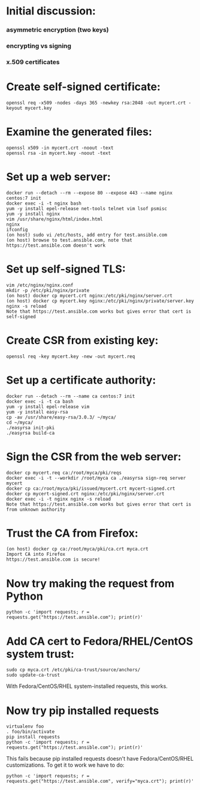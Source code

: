 # Initial discussion:
### asymmetric encryption (two keys)
### encrypting vs signing
### x.509 certificates

# Create self-signed certificate:
```
openssl req -x509 -nodes -days 365 -newkey rsa:2048 -out mycert.crt -keyout mycert.key
```

# Examine the generated files:
```
openssl x509 -in mycert.crt -noout -text
openssl rsa -in mycert.key -noout -text
```

# Set up a web server:
```
docker run --detach --rm --expose 80 --expose 443 --name nginx centos:7 init
docker exec -i -t nginx bash
yum -y install epel-release net-tools telnet vim lsof psmisc
yum -y install nginx
vim /usr/share/nginx/html/index.html
nginx
ifconfig
(on host) sudo vi /etc/hosts, add entry for test.ansible.com
(on host) browse to test.ansible.com, note that https://test.ansible.com doesn't work
```

# Set up self-signed TLS:
```
vim /etc/nginx/nginx.conf
mkdir -p /etc/pki/nginx/private
(on host) docker cp mycert.crt nginx:/etc/pki/nginx/server.crt
(on host) docker cp mycert.key nginx:/etc/pki/nginx/private/server.key
nginx -s reload
Note that https://test.ansible.com works but gives error that cert is self-signed
```

# Create CSR from existing key:
```
openssl req -key mycert.key -new -out mycert.req
```

# Set up a certificate authority:
```
docker run --detach --rm --name ca centos:7 init
docker exec -i -t ca bash
yum -y install epel-release vim
yum -y install easy-rsa
cp -av /usr/share/easy-rsa/3.0.3/ ~/myca/
cd ~/myca/
./easyrsa init-pki
./easyrsa build-ca
```

# Sign the CSR from the web server:
```
docker cp mycert.req ca:/root/myca/pki/reqs
docker exec -i -t --workdir /root/myca ca ./easyrsa sign-req server mycert
docker cp ca:/root/myca/pki/issued/mycert.crt mycert-signed.crt
docker cp mycert-signed.crt nginx:/etc/pki/nginx/server.crt
docker exec -i -t nginx nginx -s reload
Note that https://test.ansible.com works but gives error that cert is from unknown authority
```

# Trust the CA from Firefox:
```
(on host) docker cp ca:/root/myca/pki/ca.crt myca.crt
Import CA into Firefox
https://test.ansible.com is secure!
```

# Now try making the request from Python
```
python -c 'import requests; r = requests.get("https://test.ansible.com"); print(r)'
```

# Add CA cert to Fedora/RHEL/CentOS system trust:
```
sudo cp myca.crt /etc/pki/ca-trust/source/anchors/
sudo update-ca-trust
```
With Fedora/CentOS/RHEL system-installed requests, this works.

# Now try pip installed requests
```
virtualenv foo
. foo/bin/activate
pip install requests
python -c 'import requests; r = requests.get("https://test.ansible.com"); print(r)'
```
This fails because pip installed requests doesn't have Fedora/CentOS/RHEL customizations.  To get it to work we have to do:
```
python -c 'import requests; r = requests.get("https://test.ansible.com", verify="myca.crt"); print(r)'
```
